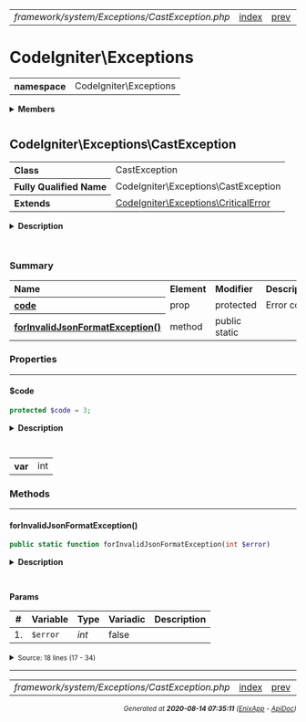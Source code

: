 


 



<table>
<tr>
<td style="width:100%"><em>framework/system/Exceptions/CastException.php</em></td>
<td><a href="../../../../../../api/index.md">index</a></td>
<td><a href="../../../../../../api/vendor/codeigniter4/framework/system/Exceptions/AlertError.md">prev</a></td>
<td><a href="../../../../../../api/vendor/codeigniter4/framework/system/Exceptions/ConfigException.md">next</a></td>
</tr>
</table>







# CodeIgniter\Exceptions 
<table style="text-align:left">
<tr><th>namespace</th><td>CodeIgniter\Exceptions</td></tr>
</table>

 

<details>
<summary style="margin-bottom:12px;"><strong>Members</strong></summary>
<table>
<tr><td><a href="../../../../../../api/vendor/codeigniter4/framework/system/Exceptions/AlertError.md">CodeIgniter\Exceptions\AlertError</a></td></tr>
<tr><td><a href="../../../../../../api/vendor/codeigniter4/framework/system/Exceptions/CastException.md">CodeIgniter\Exceptions\CastException</a></td></tr>
<tr><td><a href="../../../../../../api/vendor/codeigniter4/framework/system/Exceptions/ConfigException.md">CodeIgniter\Exceptions\ConfigException</a></td></tr>
<tr><td><a href="../../../../../../api/vendor/codeigniter4/framework/system/Exceptions/CriticalError.md">CodeIgniter\Exceptions\CriticalError</a></td></tr>
<tr><td><a href="../../../../../../api/vendor/codeigniter4/framework/system/Exceptions/DownloadException.md">CodeIgniter\Exceptions\DownloadException</a></td></tr>
<tr><td><a href="../../../../../../api/vendor/codeigniter4/framework/system/Exceptions/EmergencyError.md">CodeIgniter\Exceptions\EmergencyError</a></td></tr>
<tr><td><a href="../../../../../../api/vendor/codeigniter4/framework/system/Exceptions/ExceptionInterface.md">CodeIgniter\Exceptions\ExceptionInterface</a></td></tr>
<tr><td><a href="../../../../../../api/vendor/codeigniter4/framework/system/Exceptions/FrameworkException.md">CodeIgniter\Exceptions\FrameworkException</a></td></tr>
<tr><td><a href="../../../../../../api/vendor/codeigniter4/framework/system/Exceptions/ModelException.md">CodeIgniter\Exceptions\ModelException</a></td></tr>
<tr><td><a href="../../../../../../api/vendor/codeigniter4/framework/system/Exceptions/PageNotFoundException.md">CodeIgniter\Exceptions\PageNotFoundException</a></td></tr>
</table>
</details>



 

 
## CodeIgniter\Exceptions\CastException

<table style="text-align:left">
<tr><th>Class</th><td>CastException</td></tr>
<tr><th>Fully Qualified Name</th><td>CodeIgniter\Exceptions\CastException</td></tr>
<tr><th>Extends</th><td><a href="../../../../../../api/vendor/codeigniter4/framework/system/Exceptions/CriticalError.md">CodeIgniter\Exceptions\CriticalError</a></td></tr>
</table>


<details>
<summary style="margin-bottom:12px;"><strong>Description</strong></summary>

<table>
<tr><td>
Cast Exceptions.
</td></tr>
</table>


</details>



<table style="text-align:left">
</table>



### Summary


<table style="text-align:left;">
<tr>
<th>Name</th>
<th>Element</th>
<th>Modifier</th>
<th>Description</th>
</tr>

<tr>
<th><a href="#code"><strong>code</strong></a></th>
<td>prop</td>
<td>
protected

</td>
<td>Error code</td>
</tr>

<tr>
<th><a href="#forInvalidJsonFormatException"><strong>forInvalidJsonFormatException</strong>()</a></th>
<td>method</td>
<td>
public<br>static

</td>
<td></td>
</tr>

</table>





### Properties


<hr>

#### $code

```php
protected $code = 3;
```

<details>
<summary style="margin-bottom:12px;"><strong>Description</strong></summary>

<table>
<tr><td>
Error code
</td></tr>
</table>


</details>



<table style="text-align:left">
</table>




<table>
<tr>
<th style="vertical-align:top;">var</th>
<td>int
</td>
</tr>
</table>







### Methods


<hr>

#### forInvalidJsonFormatException()

```php
public static function forInvalidJsonFormatException(int $error)
```

<details>
<summary style="margin-bottom:12px;"><strong>Description</strong></summary>

*No description.*


</details>



<table style="text-align:left">
</table>


**Params**

<table>
<thead>
<tr>
<th>#</th>
<th>Variable</th>
<th>Type</th>
<th>Variadic</th>
<th>Description</th>
</tr>
</thead>
<tbody>

<tr>
<td>1.</td>
<td><code>$error</code></td>
<td><em>int
</em></td>
<td>false</td>
<td></td>
</tr>


</tbody>
</table>








<details>
<summary><small>Source: 18 lines (17 - 34)</small></summary>

```php
public static function forInvalidJsonFormatException(int $error)
{
	switch($error)
	{
		case JSON_ERROR_DEPTH:
			return new static(lang('Cast.jsonErrorDepth'));
		case JSON_ERROR_STATE_MISMATCH:
			return new static(lang('Cast.jsonErrorStateMismatch'));
		case JSON_ERROR_CTRL_CHAR:
			return new static(lang('Cast.jsonErrorCtrlChar'));
		case JSON_ERROR_SYNTAX:
			return new static(lang('Cast.jsonErrorSyntax'));
		case JSON_ERROR_UTF8:
			return new static(lang('Cast.jsonErrorUtf8'));
		default:
			return new static(lang('Cast.jsonErrorUnknown'));
	}
}
```

</details>





 


 
  




<hr>

<table>
<tr>
<td style="width:100%"><em>framework/system/Exceptions/CastException.php</em></td>
<td><a href="../../../../../../api/index.md">index</a></td>
<td><a href="../../../../../../api/vendor/codeigniter4/framework/system/Exceptions/AlertError.md">prev</a></td>
<td><a href="../../../../../../api/vendor/codeigniter4/framework/system/Exceptions/ConfigException.md">next</a></td>
<td><a href="#">top</a></td></tr>
</table>




<div style="text-align:right;">

<small>_Generated at **2020-08-14 07:35:11**_ *([EnixApp](https://github.com/enix-app) - [ApiDoc](https://github.com/enix-app/apidoc))*</small>
</div>